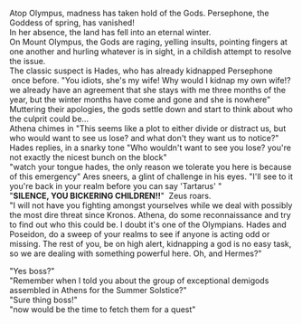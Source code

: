 Atop Olympus, madness has taken hold of the Gods.
Persephone, the Goddess of spring, has vanished!  
In her absence, the land has fell into an eternal winter.  
On Mount Olympus, the Gods are raging, yelling insults, pointing fingers at one another and hurling whatever is in sight, in a childish attempt to resolve the issue.  
The classic suspect is Hades, who has already kidnapped Persephone  once before. 
"You idiots, she's my wife! Why would I kidnap my own wife!? we already have an agreement that she stays with me three months of the year, but the winter months have come and gone and she is nowhere" 
Muttering their apologies, the gods settle down and start to think about who the culprit could be...  
Athena chimes in "This seems like a plot to either divide or distract us, but who would want to see us lose? and what don't they want us to notice?"  
Hades replies, in a snarky tone "Who wouldn't want to see you lose? you're not exactly the nicest bunch on the block"  
"watch your tongue hades, the only reason we tolerate you here is because of this emergency" Ares sneers, a glint of challenge in his eyes. "I'll see to it you're back in your realm before you can say 'Tartarus' "  
"**SILENCE, YOU BICKERING CHILDREN!!**"  Zeus roars.  
"I will not have you fighting amongst yourselves while we deal with possibly the most dire threat since Kronos. Athena, do some reconnaissance and try to find out who this could be. I doubt it's one of the Olympians. Hades and Poseidon, do a sweep of your realms to see if anyone is acting odd or missing. The rest of you, be on high alert, kidnapping a god is no easy task, so we are dealing with something powerful here. Oh, and Hermes?"  
  
"Yes boss?"  
"Remember when I told you about the group of exceptional demigods assembled in Athens for the Summer Solstice?"  
"Sure thing boss!"  
"now would be the time to fetch them for a quest"